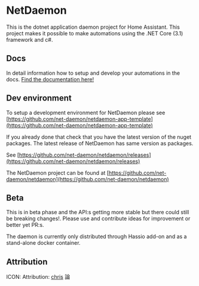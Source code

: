 # NetDaemon

This is the dotnet application daemon project for Home Assistant. This project makes it possible to make automations using the .NET Core (3.1) framework and c#.

## Docs

In detail information how to setup and develop your automations in the docs.
[Find the documentation here!](https://netdaemon.xyz)

## Dev environment

To setup a development environment for NetDaemon please see [https://github.com/net-daemon/netdaemon-app-template](https://github.com/net-daemon/netdaemon-app-template)

If you already done that check that you have the latest version of the nuget packages. The latest release of NetDaemon has same version as packages.

See [https://github.com/net-daemon/netdaemon/releases](https://github.com/net-daemon/netdaemon/releases)

The NetDaemon project can be found at [https://github.com/net-daemon/netdaemon](https://github.com/net-daemon/netdaemon)

## Beta

This is in beta phase and the API:s getting more stable but there could still be breaking changes!. Please use and contribute ideas for improvement or better yet PR:s.

The daemon is currently only distributed through Hassio add-on and as a stand-alone docker container.

## Attribution

ICON: Attribution: [chris]([chris](https://commons.wikimedia.org/wiki/User:Chrkl)) 論